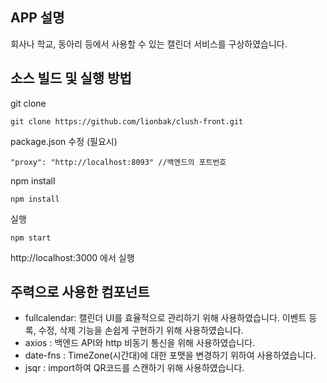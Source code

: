 ## APP 설명
회사나 학교, 동아리 등에서 사용할 수 있는 캘린더 서비스를 구상하였습니다.

## 소스 빌드 및 실행 방법
git clone
```
git clone https://github.com/lionbak/clush-front.git
```
package.json 수정 (필요시)
```
"proxy": "http://localhost:8093" //백엔드의 포트번호
```
npm install
```
npm install
```
실행
```
npm start
```
http://localhost:3000 에서 실행

## 주력으로 사용한 컴포넌트
- fullcalendar: 캘린더 UI를 효율적으로 관리하기 위해 사용하였습니다. 이벤트 등록, 수정, 삭제 기능을 손쉽게 구현하기 위해 사용하였습니다.
- axios : 백엔드 API와 http 비동기 통신을 위해 사용하였습니다.
- date-fns : TimeZone(시간대)에 대한 포맷을 변경하기 위하여 사용하였습니다.
- jsqr : import하여 QR코드를 스캔하기 위해 사용하였습니다.
